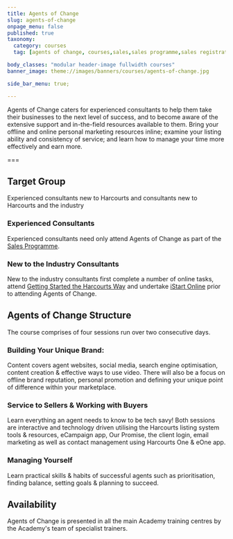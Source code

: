 ```yaml
---
title: Agents of Change
slug: agents-of-change
onpage_menu: false
published: true
taxonomy:
  category: courses
  tag: [agents of change, courses,sales,sales programme,sales registration,sales consultants]

body_classes: "modular header-image fullwidth courses"
banner_image: theme://images/banners/courses/agents-of-change.jpg

side_bar_menu: true;

---
```


Agents of Change caters for experienced consultants to help them take their businesses to the next level of success, and to become aware of the extensive support and in-the-field resources available to them. Bring your offline and online personal marketing resources inline; examine your listing ability and consistency of service; and learn how to manage your time more effectively and earn more.

===

## Target Group
Experienced consultants new to Harcourts and consultants new to Harcourts and the industry

### Experienced Consultants
Experienced consultants need only attend Agents of Change as part of the [Sales Programme](/courses/sales/sales-programme).

### New to the Industry Consultants
New to the industry consultants first complete a number of online tasks, attend [Getting Started the Harcourts Way](/courses/sales/sales-programme/getting-started-the-harcourts-way) and undertake [iStart Online](/courses/sales/istart) prior to attending Agents of Change.

## Agents of Change Structure
The course comprises of four sessions run over two consecutive days.

### Building Your Unique Brand:
Content covers agent websites, social media, search engine optimisation, content creation & effective ways to use video. There will also be a focus on offline brand reputation, personal promotion and defining your unique point of difference within your marketplace.

### Service to Sellers & Working with Buyers  
Learn everything an agent needs to know to be tech savy! Both sessions are interactive and technology driven utilising the Harcourts listing system tools & resources, eCampaign app, Our Promise, the client login, email marketing as well as contact management using Harcourts One & eOne app.

### Managing Yourself
Learn practical skills & habits of successful agents such as prioritisation, finding balance, setting goals & planning to succeed.

## Availability
Agents of Change is presented in all the main Academy training centres by the Academy's team of specialist trainers.
